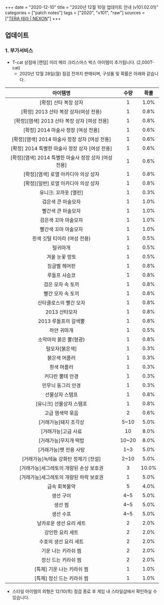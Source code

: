 +++
date = "2020-12-10"
title = "2020년 12월 10일 업데이트 안내 (v101.02.01)"
categories = ["patch notes"]
tags = ["2020", "v101", "raw"]
sources = ["[TERA 테라 | NEXON](http://tera.nexon.com/news/update/view.aspx?n4articlesn=459)"]
+++

## 업데이트

### 1. 부가서비스
- T-cat 상점에 [랜덤] 미리 메리 크리스마스 박스 아이템이 추가됩니다. (2,000T-cat)
  - 2020년 12월 28일(월) 점검 전까지 판매되며, 구성품 및 확률은 아래와 같습니다.

| 아이템명 | 수량 | 확률 |
| :-: | :-: | :-: |
| [확정] 산타 복장 상자 | 1 | 1.0% |
| [확정] 2013 산타 복장 상자(여성 전용) | 1 | 0.8% |
| [확정][염색] 2013 산타 복장 상자 [여성 전용] | 1 | 0.8% |
| [확정] 2014 마술사 정장 [여성 전용] | 1 | 0.6% |
| [확정][염색] 2014 마술사 정장 상자 [여성 전용] | 1 | 0.6% |
| [확정] 2014 특별한 마술사 정장 상자 [여성 전용] | 1 | 0.6% |
| [확정][염색] 2014 특별한 마술사 정장 상자 [여성 전용] | 1 | 0.6% |
| [확정][염색] 로열 아카디아 의상 상자 | 1 | 0.8% |
| [확정][일반] 로열 아카디아 의상 상자 | 1 | 0.8% |
| 유니크: 꼬까옷 [엘린] | 1 | 0.3% |
| 검은색 큰 마술모자 | 1 | 1.0% |
| 빨간색 큰 마술모자 | 1 | 1.0% |
| 검은색 꼬마 마술모자 | 1 | 1.0% |
| 빨간색 꼬마 마술모자 | 1 | 1.0% |
| 흰색 깃털 티아라 (여성 전용) | 1 | 0.5% |
| 털귀마개 | 1 | 0.5% |
| 겨울 눈꽃 망토 | 1 | 0.5% |
| 징글벨 헤어핀 | 1 | 0.8% |
| 루돌프 사슴코 | 1 | 0.8% |
| 검은 모자 속 토끼 | 1 | 0.8% |
| 빨간 모자 속 토끼 | 1 | 0.8% |
| 산타클로스의 빨간 모자 | 1 | 0.8% |
| 2013 산타모자 | 1 | 0.8% |
| 2013 루돌프의 갈색뿔 | 1 | 0.8% |
| 하얀 귀마개 | 1 | 0.5% |
| 소악마의 붉은 뿔(형광) | 1 | 0.8% |
| 털모자[붉은색] | 1 | 0.3% |
| 붉은색 머플러 | 1 | 0.3% |
| 흰색 머플러 | 1 | 0.3% |
| 커다란 뿔테 안경 | 1 | 0.3% |
| 민무늬 동그리 안경 | 1 | 0.3% |
| 선물상자 스탬프 | 1 | 0.8% |
| [유니크] 선물상자 스탬프 | 1 | 0.8% |
| 고급 염색약 묶음 | 2 | 0.6% |
| [거래가능]돼지 조각상 | 5~10 | 5.0% |
| [거래가능]고급 사료 | 10 | 8.0% |
| [거래가능]무지개 떡밥 | 10~20 | 8.0% |
| [거래가능]펫 전용 사탕 | 1~3 | 5.0% |
| [거래가능]녹테늄 강화탄 정제기 [전설] | 2~10 | 5.0% |
| [거래가능]세그레토의 개량된 손상 보호권 | 3 | 10.0% |
| [거래가능]세그레토의 개량된 하락 보호권 | 1 | 5.0% |
| 급속 회복물약 | 5 | 4.0% |
| 생선 구이 | 4~5 | 5.0% |
| 생선 찜 | 4~5 | 5.0% |
| 생선 수프 | 4~5 | 5.0% |
| 날카로운 생선 요리 세트 | 2 | 2.0% |
| 강인한 요리 세트 | 2 | 2.0% |
| 수호의 생선 요리 세트 | 2 | 2.0% |
| 기운 나는 키라쉬 찜 | 2 | 2.0% |
| 정신 드는 키라쉬 찜 | 2 | 2.0% |
| [특제] 기운 나는 키라쉬 찜 | 1 | 1.0% |
| [특제] 정신 드는 키라쉬 찜 | 1 | 1.0% |
  - 스타일 아이템의 외형은 12/10(목) 점검 종료 후 게임 내 스타일샵에서 확인하실 수 있습니다.
